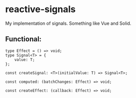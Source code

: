 # reactive-signals
My implementation of signals. Something like Vue and Solid.

## Functional:
    type Effect = () => void;
    type Signal<T> = {
        value: T;
    };

    const createSignal: <T>(initialValue: T) => Signal<T>;

    const computed: (batchChanges: Effect) => void;

    const createEffect: (callback: Effect) => void;
